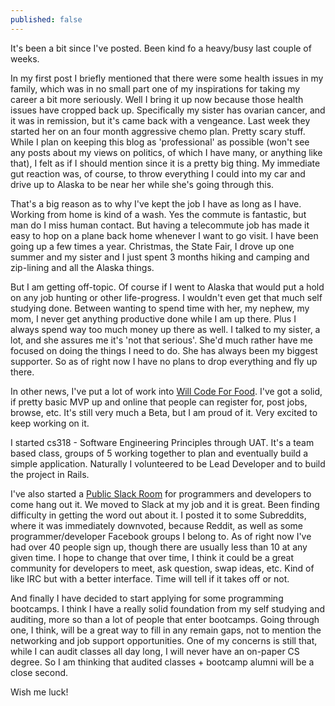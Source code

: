 ```yaml
---
published: false
---
```


It's been a bit since I've posted. Been kind fo a heavy/busy last couple of weeks.

In my first post I briefly mentioned that there were some health issues in my family, which was in no small part one of my inspirations for taking my career a bit more seriously. Well I bring it up now because those health issues have cropped back up. Specifically my sister has ovarian cancer, and it was in remission, but it's came back with a vengeance. Last week they started her on an four month aggressive chemo plan. Pretty scary stuff. While I plan on keeping this blog as 'professional' as possible (won't see any posts about my views on politics, of which I have many, or anything like that), I felt as if I should mention since it is a pretty big thing. My immediate gut reaction was, of course, to throw everything I could into my car and drive up to Alaska to be near her while she's going through this. 

That's a big reason as to why I've kept the job I have as long as I have. Working from home is kind of a wash. Yes the commute is fantastic, but man do I miss human contact. But having a telecommute job has made it easy to hop on a plane back home whenever I want to go visit. I have been going up a few times a year. Christmas, the State Fair, I drove up one summer and my sister and I just spent 3 months hiking and camping and zip-lining and all the Alaska things. 

But I am getting off-topic. Of course if I went to Alaska that would put a hold on any job hunting or other life-progress. I wouldn't even get that much self studying done. Between wanting to spend time with her, my nephew, my mom, I never get anything productive done while I am up there. Plus I always spend way too much money up there as well. I talked to my sister, a lot, and she assures me it's 'not that serious'. She'd much rather have me focused on doing the things I need to do. She has always been my biggest supporter. So as of right now I have no plans to drop everything and fly up there.

In other news, I've put a lot of work into [Will Code For Food](http://www.willcodeforfood.io/). I've got a solid, if pretty basic MVP up and online that people can register for, post jobs, browse, etc. It's still very much a Beta, but I am proud of it. Very excited to keep working on it.

I started cs318 - Software Engineering Principles through UAT. It's a team based class, groups of 5 working together to plan and eventually build a simple application. Naturally I volunteered to be Lead Developer and to build the project in Rails.

I've also started a [Public Slack Room](https://iwritecodeslack.herokuapp.com/) for programmers and developers to come hang out it. We moved to Slack at my job and it is great. Been finding difficulty in getting the word out about it. I posted it to some Subreddits, where it was immediately downvoted, because Reddit, as well as some programmer/developer Facebook groups I belong to. As of right now I've had over 40 people sign up, though there are usually less than 10 at any given time. I hope to change that over time, I think it could be a great community for developers to meet, ask question, swap ideas, etc. Kind of like IRC but with a better interface. Time will tell if it takes off or not.

And finally I have decided to start applying for some programming bootcamps. I think I have a really solid foundation from my self studying and auditing, more so than a lot of people that enter bootcamps. Going through one, I think, will be a great way to fill in any remain gaps, not to mention the networking and job support opportunities. One of my concerns is still that, while I can audit classes all day long, I will never have an on-paper CS degree. So I am thinking that audited classes + bootcamp alumni will be a close second.

Wish me luck!